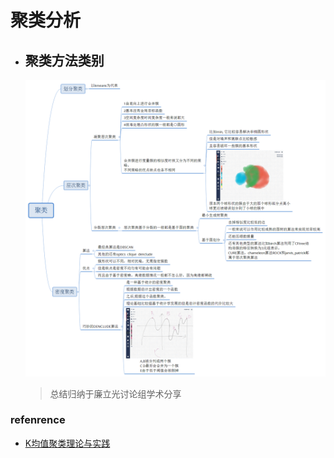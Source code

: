 # 聚类分析

- ## 聚类方法类别

    ![](images/聚类.png)

    > 总结归纳于廉立光讨论组学术分享

### refenrence

- [K均值聚类理论与实践](K均值聚类理论与实践.pdf)
